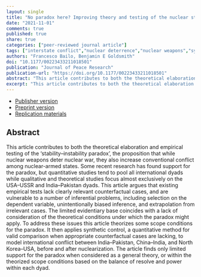 ```yaml
---
layout: single
title: "No paradox here? Improving theory and testing of the nuclear stability–instability paradox with synthetic counterfactuals"
date: "2021-11-01"
comments: true
published: true
share: true
categories: ["peer-reviewed journal article"]
tags: ["interstate conflict","nuclear deterrence","nuclear weapons","synthetic control method"]
authors: "Francesco Bailo, Benjamin E Goldsmith"
doi: "10.1177/00223433211018501"
publication: "Journal of Peace Research"
publication-url: "https://doi.org/10.1177/00223433211018501"
abstract: "This article contributes to both the theoretical elaboration and empirical testing of the ‘stability–instability paradox’, the proposition that while nuclear weapons deter nuclear war, they also increase conventional conflict among nuclear-armed states. Some recent research has found support for the paradox, but quantitative studies tend to pool all international dyads while qualitative and theoretical studies focus almost exclusively on the USA–USSR and India–Pakistan dyads. This article argues that existing empirical tests lack clearly relevant counterfactual cases, and are vulnerable to a number of inferential problems, including selection on the dependent variable, unintentionally biased inference, and extrapolation from irrelevant cases. The limited evidentiary base coincides with a lack of consideration of the theoretical conditions under which the paradox might apply. To address these issues this article theorizes some scope conditions for the paradox. It then applies synthetic control, a quantitative method for valid comparison when appropriate counterfactual cases are lacking, to model international conflict between India–Pakistan, China–India, and North Korea–USA, before and after nuclearization. The article finds only limited support for the paradox when considered as a general theory, or within the theorized scope conditions based on the balance of resolve and power within each dyad."
excerpt: "This article contributes to both the theoretical elaboration and empirical testing of the ‘stability–instability paradox’, the proposition that while nuclear weapons deter nuclear war, they also increase conventional conflict among nuclear-armed states."
---
```


* [Publisher version](https://doi.org/10.1177/00223433211018501) 
* [Preprint version](https://dx.doi.org/10.2139/ssrn.2947349) 
* [Replication materials](https://doi.org/10.7910/DVN/8HLD6E)

## Abstract

This article contributes to both the theoretical elaboration and empirical testing of the ‘stability–instability paradox’, the proposition that while nuclear weapons deter nuclear war, they also increase conventional conflict among nuclear-armed states. Some recent research has found support for the paradox, but quantitative studies tend to pool all international dyads while qualitative and theoretical studies focus almost exclusively on the USA–USSR and India–Pakistan dyads. This article argues that existing empirical tests lack clearly relevant counterfactual cases, and are vulnerable to a number of inferential problems, including selection on the dependent variable, unintentionally biased inference, and extrapolation from irrelevant cases. The limited evidentiary base coincides with a lack of consideration of the theoretical conditions under which the paradox might apply. To address these issues this article theorizes some scope conditions for the paradox. It then applies synthetic control, a quantitative method for valid comparison when appropriate counterfactual cases are lacking, to model international conflict between India–Pakistan, China–India, and North Korea–USA, before and after nuclearization. The article finds only limited support for the paradox when considered as a general theory, or within the theorized scope conditions based on the balance of resolve and power within each dyad.
